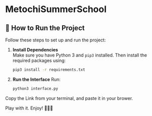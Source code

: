 # MetochiSummerSchool
## 🚀 How to Run the Project

Follow these steps to set up and run the project:

1. **Install Dependencies**  
   Make sure you have Python 3 and `pip3` installed. Then install the required packages using:

   ```bash
   pip3 install -r requirements.txt

2. **Run the Interface**
   Run:
   ```bash
   python3 interface.py

Copy the Link from your terminal, and paste it in your brower.

Play with it. Enjoy! 🎇🎇🎇
